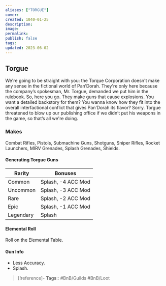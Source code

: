 ```yaml
---
aliases: ["TORGUE"]
cover: 
created: 1040-01-25
description: 
image: 
permalink: 
publish: false
tags: 
updated: 2023-06-02
---
```


## Torgue

We're going to be straight with you: the Torque Corporation doesn't make any sense in the fictional world of Pan’Dorah. They're only here because the company’s spokesman, Mr. Torgue, demanded we put him in the rulebook. So, here you go. They make guns that cause explosions. You want a detailed backstory for them? You wanna know how they fit into the overall interfactional conflict that gives Pan’Dorah its flavor? Sorry. Torgue threatened to blow up our publishing office if we didn’t put his weapons in the game, so that’s all we're doing.

### Makes

Combat Rifles, Pistols, Submachine Guns, Shotguns, Sniper Rifles, Rocket Launchers, MIRV Grenades, Splash Grenades, Shields.

#### Generating Torgue Guns

| Rarity    | Bonuses            |
| --------- | ------------------ |
| Common    | Splash, -4 ACC Mod |
| Uncommon  | Splash, -3 ACC Mod |
| Rare      | Splash, -2 ACC Mod |
| Epic      | Splash, -1 ACC Mod |
| Legendary | Splash                   |

#### Elemental Roll

Roll on the Elemental Table.

#### Gun Info

- Less Accuracy. 
- Splash.

> [!reference]-
> **Tags**:: #BnB/Guilds #BnB/Loot
